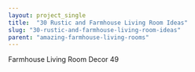 ```yaml
---
layout: project_single
title:  "30 Rustic and Farmhouse Living Room Ideas"
slug: "30-rustic-and-farmhouse-living-room-ideas"
parent: "amazing-farmhouse-living-rooms"
---
```

Farmhouse Living Room Decor 49